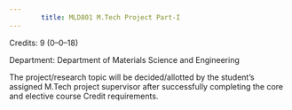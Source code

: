 ```yaml
---
        title: MLD801 M.Tech Project Part-I
---
```

Credits: 9 (0–0–18)

Department: Department of Materials Science and Engineering

The project/research topic will be decided/allotted by the student’s assigned M.Tech project supervisor after successfully completing the core and elective course Credit requirements.
